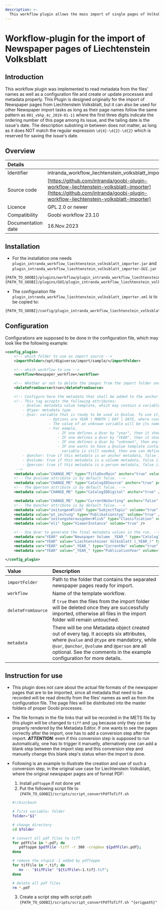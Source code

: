 ```yaml
---
description: >-
  This workflow plugin allows the mass import of single pages of Volksblatt from Liechtenstein.
---
```


# Workflow-plugin for the import of Newspaper pages of Liechtenstein Volksblatt

## Introduction

This workflow plugin was implemented to read metadata from the files' names as well as a configuration file and create or update processes and metadata properly. This Plugin is designed originally for the import of Newspaper pages from Liechtenstein Volksblatt, but it can also be used for other Newspaper import tasks as long as their page names follow the same pattern as `001_vbhp_4c_2019-01-11` where the first three digits indicate the ordering number of this page among its issue, and the tailing date is the issue's date. The description substring in between does not matter, as long as it does NOT match the regular expression `\d{4}-\d{2}-\d{2}` which is reserved for saving the issue's date.

## Overview

| Details |  |
| :--- | :--- |
| Identifier | intranda\_workflow\_liechtenstein\_volksblatt\_importer |
| Source code | [https://github.com/intranda/goobi-plugin-workflow-liechtenstein-volksblatt-importer](https://github.com/intranda/goobi-plugin-workflow-liechtenstein-volksblatt-importer) |
| Licence | GPL 2.0 or newer |
| Compatibility | Goobi workflow 23.10 |
| Documentation date | 16.Nov.2023 |

## Installation

* For the installation one needs `plugin_intranda_workflow_liechtenstein_volksblatt_importer.jar` and `plugin_intranda_workflow_liechtenstein_volksblatt_importer-GUI.jar`
```bash
{PATH_TO_GOOBI}/plugins/workflow/plugin_intranda_workflow_liechtenstein_volksblatt_importer.jar
{PATH_TO_GOOBI}/plugins/GUI/plugin_intranda_workflow_liechtenstein_volksblatt_importer-GUI.jar
```
* The configuration file `plugin_intranda_workflow_liechtenstein_volksblatt_importer.xml` is to be copied to:
```bash
{PATH_TO_GOOBI}/config/plugin_intranda_workflow_liechtenstein_volksblatt_importer.xml
```

## Configuration

Configurations are supposed to be done in the configuration file, which may look like the following example:

```xml
<config_plugin>
	<!-- which folder to use as import source -->
	<importFolder>/opt/digiverso/import/sample/</importFolder>

	<!-- which workflow to use -->
	<workflow>Newspaper_workflow</workflow>

	<!-- Whether or not to delete the images from the import folder once they are imported. OPTIONAL. DEFAULT false. -->
	<deleteFromSource>true</deleteFromSource>

	<!-- Configure here the metadata that shall be added to the anchor file or the volume part of the mets file. -->
	<!-- This tag accepts the following attributes:
		- @value: metadata value template, which may contain a variable defined by @var wrapped with _ from both sides
		- @type: metadata type
		- @var: variable that is ready to be used in @value. To use it, wrap it with _ from both sides and put it into the @value string. OPTIONAL.
					- Options are YEAR | MONTH | DAY | DATE, where cases only matters for the references in @value string.
					- The value of an unknown variable will be its name.
					- For eample,
						- IF one defines a @var by "year", then it should be referenced in @value using "_year_"
						- IF one defines a @var by "YEAR", then it should be referenced in @value using "_YEAR_", although YEAR and year are actually the same option
						- IF one defines a @var by "unknown", then any occurrences of "_unknown_" will be replaced by "unknown"
						- IF one wants to have a @value template containing "_Year_" as hard-coded, then "Year" should be avoided to be @var. If in such cases such a
						  variable is still needed, then one can define @var to be something like "yEaR".
		- @anchor: true if this metadata is an anchor metadata, false if not. OPTIONAL. DEFAULT false.
		- @volume: true if this metadata is a volume metadata, false if not. OPTIONAL. DEFAULT false.
		- @person: true if this metadata is a person metadata, false if not. OPTIONAL. DEFAULT false.
	 -->
	<metadata value="CHANGE_ME" type="TitleDocMain" anchor="true" volume="false" person="false" />
	<!-- The @volume attribute is by default false. -->
	<metadata value="CHANGE_ME" type="CatalogIDSource" anchor="true" person="false" />
	<!-- The @person attribute is by default false. -->
	<metadata value="CHANGE_ME" type="CatalogIDDigital" anchor="true" />

	<metadata value="CHANGE_ME" type="CurrentNoSorting" anchor="false" volume="true" />
	<!-- The @anchor attribute is by default false. -->
	<metadata value="zeitungen#livb" type="SubjectTopic" volume="true" />
	<metadata value="pt_zeitung" type="Publikationstyp" volume="true" />
	<metadata value="zeitungsherausgeber#livb" type="Classification" volume="true" />
	<metadata value="eli" type="ViewerInstance" volume="true" />

	<!-- Use @var to generate the final metadata values in the run. -->
	<metadata var="YEAR" value="Newspaper Volume _YEAR_" type="CatalogIDDigital" volume="true" />
	<metadata var="YEAR" value="Liechtensteiner Volksblatt (_YEAR_)" type="TitleDocMain" volume="true" />
	<metadata var="YEAR" value="_YEAR_" type="CurrentNo" volume="true" />
	<metadata var="YEAR" value="_YEAR_" type="PublicationYear" volume="true" />

</config_plugin>
```

| Value | Description |
| :--- | :--- |
| `importFolder` | Path to the folder that contains the separated newspaper pages ready for import. |
| `workflow` | Name of the template workflow. |
| `deleteFromSource` | If `true` then the files from the import folder will be deleted once they are successfully imported, otherwise all files in the import folder will remain untouched. |
| `metadata` | There will be one Metadata object created out of every tag. It accepts six attributes, where `@value` and `@type` are mandatory, while `@var`, `@anchor`, `@volume` and `@person` are all optional. See the comments in the example configuration for more details. |

## Instruction for use

* This plugin does not care about the actual file formats of the newspaper pages that are to be imported, since all metadata that need to be recorded will be read directly from the files' names as well as from the configuration file. The page files will be distributed into the master folders of proper Goobi processes.
* The file formats in the file links that will be recorded in the METS file by this plugin will be changed to `tiff` and `jpg` because only they can be properly rendered by the Metadata Editor. If one wants to see the pages correctly after the import, one has to add a conversion step after the import. ***ATTENTION***: even if this conversion step is supposed to run automatically, one has to trigger it manuelly, alternatively one can add a blank step between the import step and this conversion step and manuelly change this blank step's status when the import is done.
* Following is an example to illustrate the creation and use of such a conversion step, in the original use case for Liechtenstein Volksblatt, where the original newspaper pages are of format PDF:

  1. Install `pdftoppm` if not done yet
  2. Put the following script file to `{PATH_TO_GOOBI}/scripts/script_convertPdfToTiff.sh`
    ```bash
    #!/bin/bash

    # first variable: folder
    folder="$1"

    # change directory
    cd $folder

    # convert all pdf files to tiff
    for pdfFile in *.pdf; do
       pdftoppm $pdfFile -tiff -r 300 -cropbox ${pdfFile%.pdf};
    done

    # remove the stupid -1 added by pdftoppm
    for tifFile in *.tif; do
       mv -- "$tifFile" "${tifFile%-1.tif}.tif";
    done

    # delete all pdf files
    rm *.pdf
    ```
  3. Create a script step with script path `{PATH_TO_GOOBI}/scripts/script_convertPdfToTiff.sh "{origpath}"`
